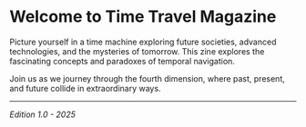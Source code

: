 # Welcome to Time Travel Magazine

Picture yourself in a time machine exploring future societies, advanced technologies, and the mysteries of tomorrow. This zine explores the fascinating concepts and paradoxes of temporal navigation.

Join us as we journey through the fourth dimension, where past, present, and future collide in extraordinary ways.

---
*Edition 1.0 - 2025*
